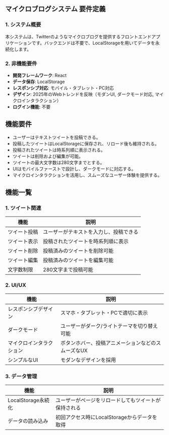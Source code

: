 ## マイクロブログシステム 要件定義

### 1. システム概要

本システムは、Twitterのようなマイクロブログを提供するフロントエンドアプリケーションです。バックエンドは不要で、LocalStorageを用いてデータを永続化します。

### 2. 非機能要件

- **開発フレームワーク**: React
- **データ保存**: LocalStorage
- **レスポンシブ対応**: モバイル・タブレット・PC対応
- **デザイン**: 2025年のWebトレンドを反映（モダンUI, ダークモード対応, マイクロインタラクション）
- **ログイン機能**: 不要

## 機能要件

- ユーザーはテキストツイートを投稿できる。
- 投稿したツイートはLocalStorageに保存され、リロード後も維持される。
- 投稿されたツイートは時系列順に表示される。
- ツイートは削除および編集が可能。
- ツイートの最大文字数は280文字までとする。
- UIはモバイルファーストで設計し、ダークモードに対応する。
- マイクロインタラクションを活用し、スムーズなユーザー体験を提供する。

## 機能一覧

### 1. ツイート関連

| 機能         | 説明                                   |
| ------------ | -------------------------------------- |
| ツイート投稿 | ユーザーがテキストを入力し、投稿できる |
| ツイート表示 | 投稿されたツイートを時系列順に表示     |
| ツイート削除 | 投稿済みのツイートを削除可能           |
| ツイート編集 | 投稿済みのツイートを編集可能           |
| 文字数制限   | 280文字まで投稿可能                    |

### 2. UI/UX

| 機能                     | 説明                                               |
| ------------------------ | -------------------------------------------------- |
| レスポンシブデザイン     | スマホ・タブレット・PCで適切に表示                 |
| ダークモード             | ユーザーがダーク/ライトテーマを切り替え可能        |
| マイクロインタラクション | ボタンホバー、投稿アニメーションなどのスムーズなUX |
| シンプルなUI             | モダンなデザインを採用                             |

### 3. データ管理

| 機能               | 説明                                                 |
| ------------------ | ---------------------------------------------------- |
| LocalStorage永続化 | ユーザーがページをリロードしてもツイートが保持される |
| データの読み込み   | 初回アクセス時にLocalStorageからデータを取得         |
